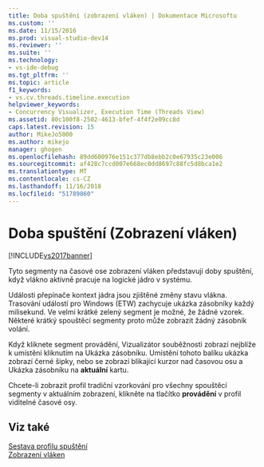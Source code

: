```yaml
---
title: Doba spuštění (zobrazení vláken) | Dokumentace Microsoftu
ms.custom: ''
ms.date: 11/15/2016
ms.prod: visual-studio-dev14
ms.reviewer: ''
ms.suite: ''
ms.technology:
- vs-ide-debug
ms.tgt_pltfrm: ''
ms.topic: article
f1_keywords:
- vs.cv.threads.timeline.execution
helpviewer_keywords:
- Concurrency Visualizer, Execution Time (Threads View)
ms.assetid: 80c100f8-2502-4613-bfef-4f4f2e09cc8d
caps.latest.revision: 15
author: MikeJo5000
ms.author: mikejo
manager: ghogen
ms.openlocfilehash: 89dd600976e151c377db8ebb2c0e67935c23e006
ms.sourcegitcommit: af428c7ccd007e668ec0dd8697c88fc5d8bca1e2
ms.translationtype: MT
ms.contentlocale: cs-CZ
ms.lasthandoff: 11/16/2018
ms.locfileid: "51789860"
---
```

# <a name="execution-time-threads-view"></a>Doba spuštění (Zobrazení vláken)
[!INCLUDE[vs2017banner](../includes/vs2017banner.md)]

Tyto segmenty na časové ose zobrazení vláken představují doby spuštění, když vlákno aktivně pracuje na logické jádro v systému.  
  
 Události přepínače kontext jádra jsou zjištěné změny stavu vlákna. Trasování událostí pro Windows (ETW) zachycuje ukázka zásobníky každý milisekund. Ve velmi krátké zelený segment je možné, že žádné vzorek. Některé krátký spouštěcí segmenty proto může zobrazit žádný zásobník volání.  
  
 Když kliknete segment provádění, Vizualizátor souběžnosti zobrazí nejblíže k umístění kliknutím na Ukázka zásobníku. Umístění tohoto balíku ukázka zobrazí černé šipky, nebo se zobrazí blikající kurzor nad časovou osu a Ukázka zásobníku na **aktuální** kartu.  
  
 Chcete-li zobrazit profil tradiční vzorkování pro všechny spouštěcí segmenty v aktuálním zobrazení, klikněte na tlačítko **provádění** v profil viditelné časové osy.  
  
## <a name="see-also"></a>Viz také  
 [Sestava profilu spuštění](../profiling/execution-profile-report.md)   
 [Zobrazení vláken](../profiling/threads-view-parallel-performance.md)



